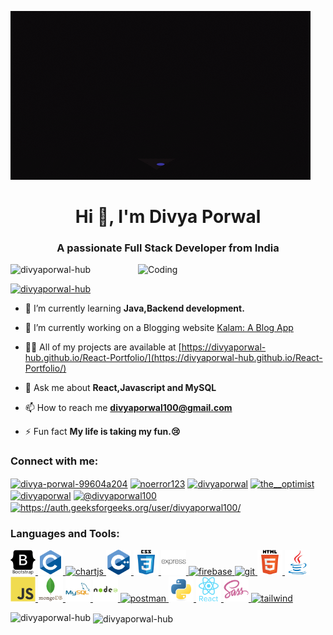 
![logo](https://github.com/divyaporwal-hub/divyaporwal-hub/blob/main/Coding%20Girl%20Animation%20(1).gif)
<h1 align="center">Hi 👋, I'm Divya Porwal</h1>
<h3 align="center">A passionate Full Stack Developer from India</h3>

<img align ="right" alt="Coding" width="300" src="https://user-images.githubusercontent.com/77608417/230967924-7288c059-264c-4022-8a09-245054fbd3c4
">

<p align="left"> <img src="https://komarev.com/ghpvc/?username=divyaporwal-hub&label=Profile%20views&color=0e75b6&style=flat" alt="divyaporwal-hub" /> </p>

<p align="left"> <a href="https://github.com/ryo-ma/github-profile-trophy"><img src="https://github-profile-trophy.vercel.app/?username=divyaporwal-hub" alt="divyaporwal-hub" /></a> </p>

- 🌱 I’m currently learning **Java,Backend development.**

- 🔭 I’m currently working on a Blogging website [Kalam: A Blog App](https://github.com/divyaporwal-hub/Kalam)

- 👨‍💻 All of my projects are available at [https://divyaporwal-hub.github.io/React-Portfolio/](https://divyaporwal-hub.github.io/React-Portfolio/)

- 💬 Ask me about **React,Javascript and MySQL**

- 📫 How to reach me **divyaporwal100@gmail.com**

- ⚡ Fun fact **My life is taking my fun.😢**

<h3 align="left">Connect with me:</h3>
<p align="left">
<a href="https://linkedin.com/in/divya-porwal-99604a204" target="blank"><img align="center" src="https://raw.githubusercontent.com/rahuldkjain/github-profile-readme-generator/master/src/images/icons/Social/linked-in-alt.svg" alt="divya-porwal-99604a204" height="30" width="40" /></a>
<a href="https://www.codechef.com/users/noerror123" target="blank"><img align="center" src="https://cdn.jsdelivr.net/npm/simple-icons@3.1.0/icons/codechef.svg" alt="noerror123" height="30" width="40" /></a>
<a href="https://www.hackerrank.com/divyaporwal" target="blank"><img align="center" src="https://raw.githubusercontent.com/rahuldkjain/github-profile-readme-generator/master/src/images/icons/Social/hackerrank.svg" alt="divyaporwal" height="30" width="40" /></a>
<a href="https://codeforces.com/profile/the__optimist" target="blank"><img align="center" src="https://raw.githubusercontent.com/rahuldkjain/github-profile-readme-generator/master/src/images/icons/Social/codeforces.svg" alt="the__optimist" height="30" width="40" /></a>
<a href="https://www.leetcode.com/divyaporwal" target="blank"><img align="center" src="https://raw.githubusercontent.com/rahuldkjain/github-profile-readme-generator/master/src/images/icons/Social/leet-code.svg" alt="divyaporwal" height="30" width="40" /></a>
<a href="https://www.hackerearth.com/@divyaporwal100" target="blank"><img align="center" src="https://raw.githubusercontent.com/rahuldkjain/github-profile-readme-generator/master/src/images/icons/Social/hackerearth.svg" alt="@divyaporwal100" height="30" width="40" /></a>
<a href="https://auth.geeksforgeeks.org/user/https://auth.geeksforgeeks.org/user/divyaporwal100/" target="blank"><img align="center" src="https://raw.githubusercontent.com/rahuldkjain/github-profile-readme-generator/master/src/images/icons/Social/geeks-for-geeks.svg" alt="https://auth.geeksforgeeks.org/user/divyaporwal100/" height="30" width="40" /></a>
</p>

<h3 align="left">Languages and Tools:</h3>
<p align="left"> <a href="https://getbootstrap.com" target="_blank" rel="noreferrer"> <img src="https://raw.githubusercontent.com/devicons/devicon/master/icons/bootstrap/bootstrap-plain-wordmark.svg" alt="bootstrap" width="40" height="40"/> </a> <a href="https://www.cprogramming.com/" target="_blank" rel="noreferrer"> <img src="https://raw.githubusercontent.com/devicons/devicon/master/icons/c/c-original.svg" alt="c" width="40" height="40"/> </a> <a href="https://www.chartjs.org" target="_blank" rel="noreferrer"> <img src="https://www.chartjs.org/media/logo-title.svg" alt="chartjs" width="40" height="40"/> </a> <a href="https://www.w3schools.com/cpp/" target="_blank" rel="noreferrer"> <img src="https://raw.githubusercontent.com/devicons/devicon/master/icons/cplusplus/cplusplus-original.svg" alt="cplusplus" width="40" height="40"/> </a> <a href="https://www.w3schools.com/css/" target="_blank" rel="noreferrer"> <img src="https://raw.githubusercontent.com/devicons/devicon/master/icons/css3/css3-original-wordmark.svg" alt="css3" width="40" height="40"/> </a> <a href="https://expressjs.com" target="_blank" rel="noreferrer"> <img src="https://raw.githubusercontent.com/devicons/devicon/master/icons/express/express-original-wordmark.svg" alt="express" width="40" height="40"/> </a> <a href="https://firebase.google.com/" target="_blank" rel="noreferrer"> <img src="https://www.vectorlogo.zone/logos/firebase/firebase-icon.svg" alt="firebase" width="40" height="40"/> </a> <a href="https://git-scm.com/" target="_blank" rel="noreferrer"> <img src="https://www.vectorlogo.zone/logos/git-scm/git-scm-icon.svg" alt="git" width="40" height="40"/> </a> <a href="https://www.w3.org/html/" target="_blank" rel="noreferrer"> <img src="https://raw.githubusercontent.com/devicons/devicon/master/icons/html5/html5-original-wordmark.svg" alt="html5" width="40" height="40"/> </a> <a href="https://www.java.com" target="_blank" rel="noreferrer"> <img src="https://raw.githubusercontent.com/devicons/devicon/master/icons/java/java-original.svg" alt="java" width="40" height="40"/> </a> <a href="https://developer.mozilla.org/en-US/docs/Web/JavaScript" target="_blank" rel="noreferrer"> <img src="https://raw.githubusercontent.com/devicons/devicon/master/icons/javascript/javascript-original.svg" alt="javascript" width="40" height="40"/> </a> <a href="https://www.mongodb.com/" target="_blank" rel="noreferrer"> <img src="https://raw.githubusercontent.com/devicons/devicon/master/icons/mongodb/mongodb-original-wordmark.svg" alt="mongodb" width="40" height="40"/> </a> <a href="https://www.mysql.com/" target="_blank" rel="noreferrer"> <img src="https://raw.githubusercontent.com/devicons/devicon/master/icons/mysql/mysql-original-wordmark.svg" alt="mysql" width="40" height="40"/> </a> <a href="https://nodejs.org" target="_blank" rel="noreferrer"> <img src="https://raw.githubusercontent.com/devicons/devicon/master/icons/nodejs/nodejs-original-wordmark.svg" alt="nodejs" width="40" height="40"/> </a> <a href="https://postman.com" target="_blank" rel="noreferrer"> <img src="https://www.vectorlogo.zone/logos/getpostman/getpostman-icon.svg" alt="postman" width="40" height="40"/> </a> <a href="https://www.python.org" target="_blank" rel="noreferrer"> <img src="https://raw.githubusercontent.com/devicons/devicon/master/icons/python/python-original.svg" alt="python" width="40" height="40"/> </a> <a href="https://reactjs.org/" target="_blank" rel="noreferrer"> <img src="https://raw.githubusercontent.com/devicons/devicon/master/icons/react/react-original-wordmark.svg" alt="react" width="40" height="40"/> </a> <a href="https://sass-lang.com" target="_blank" rel="noreferrer"> <img src="https://raw.githubusercontent.com/devicons/devicon/master/icons/sass/sass-original.svg" alt="sass" width="40" height="40"/> </a> <a href="https://tailwindcss.com/" target="_blank" rel="noreferrer"> <img src="https://www.vectorlogo.zone/logos/tailwindcss/tailwindcss-icon.svg" alt="tailwind" width="40" height="40"/> </a> </p>

<p><img align="left" src="https://github-readme-stats.vercel.app/api/top-langs?username=divyaporwal-hub&show_icons=true&locale=en&layout=compact" alt="divyaporwal-hub" /></p>

<p>&nbsp;<img align="center" src="https://github-readme-stats.vercel.app/api?username=divyaporwal-hub&show_icons=true&locale=en" alt="divyaporwal-hub" /></p>
